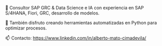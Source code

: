 🔹 Consultor SAP GRC & Data Science e IA con experiencia en SAP S/4HANA, Fiori, GRC, desarrollo de modelos.

🔹 También disfruto creando herramientas automatizadas en Python para optimizar procesos.

📫 Contacto: https://www.linkedin.com/in/alberto-mato-cimadevila/
